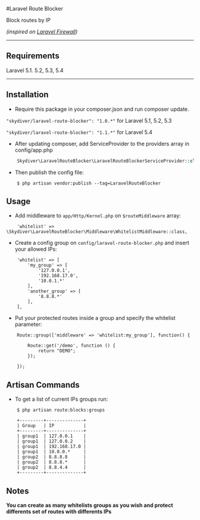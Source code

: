 #Laravel Route Blocker

Block routes by IP

*(inspired on [Laravel Firewall](https://github.com/antonioribeiro/firewall))*

---

## Requirements
Laravel 5.1. 5.2, 5.3, 5.4

---

## Installation

* Require this package in your composer.json and run composer update.

`"skydiver/laravel-route-blocker": "1.0.*"` for Laravel 5.1, 5.2, 5.3

`"skydiver/laravel-route-blocker": "1.1.*"` for Laravel 5.4


* After updating composer, add ServiceProvider to the providers array in config/app.php
```php
    Skydiver\LaravelRouteBlocker\LaravelRouteBlockerServiceProvider::class,
```

* Then publish the config file:
```
    $ php artisan vendor:publish --tag=LaravelRouteBlocker
```



## Usage

* Add middleware to `app/Http/Kernel.php` on `$routeMiddleware` array:
```
    'whitelist' => \Skydiver\LaravelRouteBlocker\Middleware\WhitelistMiddleware::class,
```

* Create a config group on `config/laravel-route-blocker.php` and insert your allowed IPs:
```
    'whitelist' => [
        'my_group' => [
            '127.0.0.1',
            '192.168.17.0',
            '10.0.1.*'
        ],
        'another_group' => [
            '8.8.8.*'
        ],        
    ],
```

* Put your protected routes inside a group and specify the whitelist parameter:
```
    Route::group(['middleware' => 'whitelist:my_group'], function() {

        Route::get('/demo', function () {
            return "DEMO";
        });

    });
```



## Artisan Commands
* To get a list of current IPs groups run:
```
    $ php artisan route:blocks:groups
```

```
    +---------+--------------+
    | Group   | IP           |
    +---------+--------------+
    | group1  | 127.0.0.1    |
    | group1  | 127.0.0.2    |
    | group1  | 192.168.17.0 |
    | group1  | 10.0.0.*     |
    | group2  | 8.8.8.8      |
    | group2  | 8.8.8.*      |
    | group2  | 8.8.4.4      |
    +---------+--------------+
```



## Notes

**You can create as many whitelists groups as you wish and protect differents set of routes with differents IPs**
